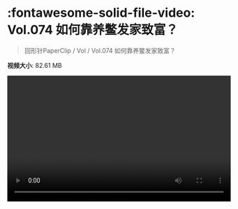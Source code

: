 # :fontawesome-solid-file-video: Vol.074 如何靠养鳖发家致富？

> 回形针PaperClip / Vol / Vol.074 如何靠养鳖发家致富？

**视频大小**: 82.61 MB

<video id="V-8e0583cc328d795799f7c61f97b36849" width="512" height="288" preload="none" playsinline webkit-playsinline></video>